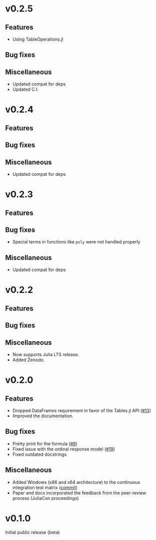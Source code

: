 # v0.2.5

## Features

- Using TableOperations.jl

## Bug fixes

## Miscellaneous

- Updated compat for deps
- Updated C.I.

# v0.2.4

## Features

## Bug fixes

## Miscellaneous

- Updated compat for deps

# v0.2.3

## Features

## Bug fixes

- Special terms in functions like `poly` were not handled properly

## Miscellaneous

- Updated compat for deps

# v0.2.2

## Features

## Bug fixes

## Miscellaneous

- Now supports Julia LTS release.
- Added Zenodo.

# v0.2.0

## Features

- Dropped DataFrames requirement in favor of the Tables.jl API ([#13](https://github.com/Nosferican/Econometrics.jl/pull/13))
- Improved the documentation.

## Bug fixes

- Pretty print for the formula ([#8](https://github.com/Nosferican/Econometrics.jl/issues/8))
- Fixed issue with the ordinal response model ([#19](https://github.com/Nosferican/Econometrics.jl/pull/19))
- Fixed outdated docstrings

## Miscellaneous

- Added Windows (x86 and x64 architecture) to the continuous integration test matrix ([commit](https://github.com/Nosferican/Econometrics.jl/commit/969ea35d3f65c401bbf941c0038a3c39f88e9afd))
- Paper and docs incorporated the feedback from the peer-review process (JuliaCon proceedings)

# v0.1.0

Initial public release (beta)
